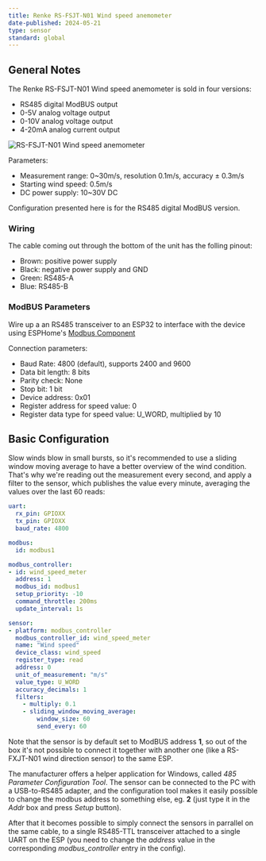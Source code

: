 ```yaml
---
title: Renke RS-FSJT-N01 Wind speed anemometer
date-published: 2024-05-21
type: sensor
standard: global
---
```


## General Notes

The Renke RS-FSJT-N01 Wind speed anemometer is sold in four versions:
- RS485 digital ModBUS output
- 0-5V analog voltage output 
- 0-10V analog voltage output 
- 4-20mA analog current output 

![RS-FSJT-N01 Wind speed anemometer](/anemometer.png "RS-FSJT-N01 Wind speed")

Parameters:
- Measurement range: 0~30m/s, resolution 0.1m/s, accuracy ± 0.3m/s
- Starting wind speed: 0.5m/s
- DC power supply: 10~30V DC

Configuration presented here is for the RS485 digital ModBUS version.

### Wiring

The cable coming out through the bottom of the unit has the folling pinout:
- Brown: positive power supply
- Black: negative power supply and GND
- Green: RS485-A
- Blue:  RS485-B

### ModBUS Parameters

Wire up a an RS485 transceiver to an ESP32 to interface with the device using ESPHome's [Modbus Component](https://esphome.io/components/modbus.html)

Connection parameters:
- Baud Rate: 4800 (default), supports 2400 and 9600
- Data bit length: 8 bits
- Parity check: None
- Stop bit: 1 bit
- Device address: 0x01
- Register address for speed value: 0 
- Register data type for speed value: U_WORD, multiplied by 10

## Basic Configuration

Slow winds blow in small bursts, so it's recommended to use a sliding window moving average to have a better overview of the wind condition. That's why we're reading out the measurement every second, and apply a filter to the sensor, which publishes the value every minute, averaging the values over the last 60 reads:

```yaml
uart:
  rx_pin: GPIOXX
  tx_pin: GPIOXX
  baud_rate: 4800

modbus:
  id: modbus1

modbus_controller:
- id: wind_speed_meter
  address: 1
  modbus_id: modbus1
  setup_priority: -10
  command_throttle: 200ms
  update_interval: 1s

sensor:
- platform: modbus_controller
  modbus_controller_id: wind_speed_meter
  name: "Wind speed"
  device_class: wind_speed
  register_type: read
  address: 0
  unit_of_measurement: "m/s"
  value_type: U_WORD
  accuracy_decimals: 1
  filters:
    - multiply: 0.1
    - sliding_window_moving_average:
        window_size: 60
        send_every: 60
```

Note that the sensor is by default set to ModBUS address **1**, so out of the box it's not possible to connect it together with another one (like a RS-FXJT-N01 wind direction sensor) to the same ESP.

The manufacturer offers a helper application for Windows, called *485 Parameter Configuration Tool*. The sensor can be connected to the PC with a USB-to-RS485 adapter, and the configuration tool makes it easily possible to change the modbus address to something else, eg. **2** (just type it in the *Addr* box and press *Setup* button).

After that it becomes possible to simply connect the sensors in parrallel on the same cable, to a single RS485-TTL transceiver attached to a single UART on the ESP (you need to change the *address* value in the corresponding *modbus_controller* entry in the config).